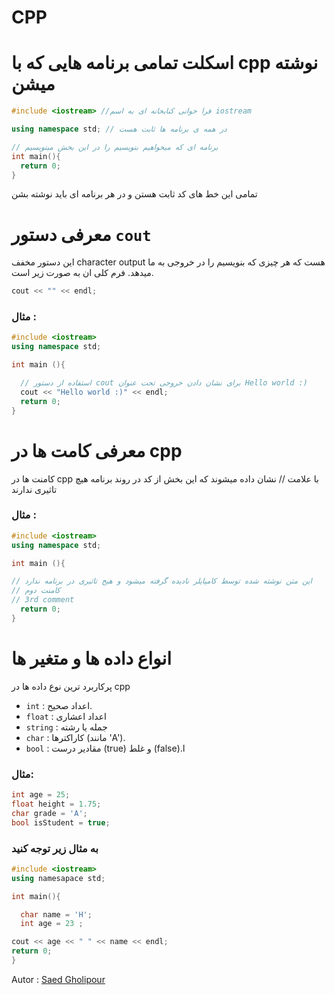 # CPP

# اسکلت تمامی برنامه هایی که با cpp نوشته میشن

<p>
  
```cpp
#include <iostream> //فرا خوانی کنابخانه ای به اسم iostream

using namespace std; // در همه ی برنامه ها ثابت هست

// برنامه ای که میخواهیم بنویسیم را در این بخش مینویسیم
int main(){
  return 0;
}
```
</p>

<p aling = 'center'>
  تمامی این خط های کد ثابت هستن و در هر برنامه ای باید نوشته بشن
</p>

# معرفی دستور `cout`

این دستور مخفف character output هست که هر چیزی که بنویسیم را در خروجی به ما میدهد. فرم کلی ان به صورت زیر است.

```cpp
cout << "" << endl;
```

### مثال :


```cpp
#include <iostream>
using namespace std;

int main (){

  // استفاده از دستور cout برای نشان دادن خروجی تحت عنوان Hello world :)
  cout << "Hello world :)" << endl;
  return 0;
}

```

# معرفی کامت ها در cpp

کامنت ها در cpp با علامت // نشان داده میشوند که این بخش از کد در روند برنامه هیچ تاثیری ندارند

### مثال :

```cpp
#include <iostream>
using namespace std;

int main (){

// این متن نوشته شده توسط کامپایلر نادیده گرفته میشود و هیج تاثیری در برنامه ندارد
// کامنت دوم
// 3rd comment
  return 0;
}
```


# انواع داده ها و متغیر ها

پرکاربرد ترین نوع داده ها در cpp

- `int` : اعداد صحیح.
- `float` : اعداد اعشاری 
- `string` : جمله یا رشته
- `char` : کاراکترها (مانند 'A').
- `bool` : مقادیر درست (true) و غلط (false).ا

### مثال: 

```cpp
int age = 25;
float height = 1.75;
char grade = 'A';
bool isStudent = true;
```

### به مثال زیر توجه کنید


```cpp
#include <iostream>
using namesapace std;

int main(){

  char name = 'H';
  int age = 23 ;

cout << age << " " << name << endl;
return 0;
}
```

Autor : [Saed Gholipour](https://github.com/saed-gpr)
